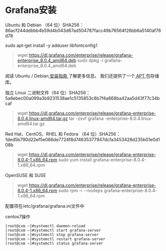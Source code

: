 # Grafana安装

Ubuntu 和 Debian （64 位）SHA256：86acf244ddbbb4b59d4b043d67ad504787facc49b76564f26bb6a5140af76d78

sudo apt-get install -y adduser libfontconfig1

> wget https://dl.grafana.com/enterprise/release/grafana-enterprise_8.0.4_amd64.deb
> sudo dpkg -i grafana-enterprise_8.0.4_amd64.deb

阅读 Ubuntu / Debian[ 安装指南 ](https://grafana.com/docs/grafana/latest/installation/debian/#2-start-the-server)了解更多信息。 我们还提供了一个[ APT ](https://grafana.com/docs/grafana/latest/installation/debian/#install-from-apt-repository)包存储库。

独立 Linux 二进制文件（64 位）SHA256：5a6ebec00a099a3b9231538ae1c5135853c8b7f4a668ba42aa5d43f77c34bcaf

> wget https://dl.grafana.com/enterprise/release/grafana-enterprise-8.0.4.linux-amd64.tar.gz
> tar -zxvf grafana -enterprise-8.0.4.linux-amd64.tar.gz

Red Hat、CentOS、RHEL 和 Fedora （64 位）SHA256：1ded5b790d22ef5e066de7724f8d74635377947dcfa3453428d235b01e0d108b

> wget https://dl.grafana.com/enterprise/release/grafana-enterprise-8.0.4-1.x86_64.rpm
> sudo yum install grafana-enterprise-8.0.4-1.x86_64.rpm

OpenSUSE 和 SUSE

> wget https://dl.grafana.com/enterprise/release/grafana-enterprise-8.0.4-1.x86_64.rpm
> sudo rpm -i --nodeps grafana-enterprise-8.0.4-1.x86_64.rpm

配置项在/etc/grafana/grafana.ini文件中



centos7操作

```
[root@cxm ~]#systemctl daemon-reload
[root@cxm ~]#systemctl start grafana-server
[root@cxm ~]#systemctl stop grafana-server
[root@cxm ~]#systemctl restart grafana-server
[root@cxm ~]#systemctl status grafana-server
```

